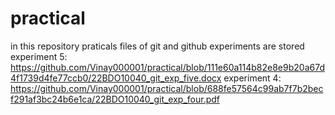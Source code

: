 # practical
in this repository praticals files of git and github experiments are stored
experiment 5: https://github.com/Vinay000001/practical/blob/111e60a114b82e8e9b20a67d4f1739d4fe77ccb0/22BDO10040_git_exp_five.docx
experiment 4: https://github.com/Vinay000001/practical/blob/688fe57564c99ab7f7b2becf291af3bc24b6e1ca/22BDO10040_git_exp_four.pdf
